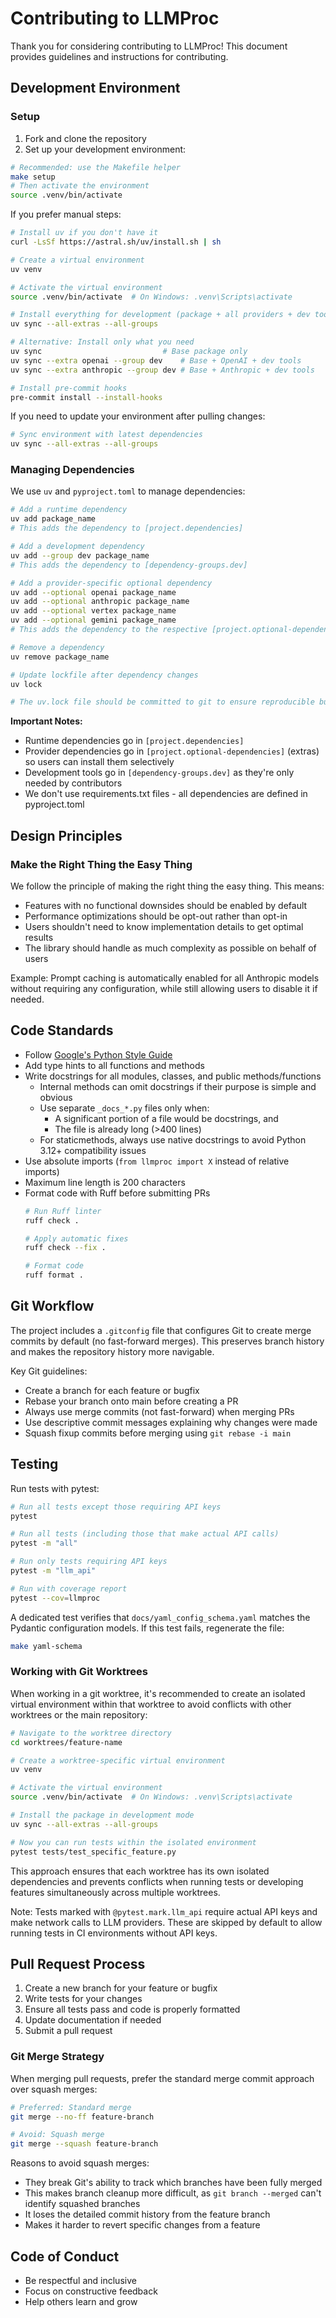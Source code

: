 # Contributing to LLMProc

Thank you for considering contributing to LLMProc! This document provides guidelines and instructions for contributing.

## Development Environment

### Setup

1. Fork and clone the repository
2. Set up your development environment:

```bash
# Recommended: use the Makefile helper
make setup
# Then activate the environment
source .venv/bin/activate
```

If you prefer manual steps:

```bash
# Install uv if you don't have it
curl -LsSf https://astral.sh/uv/install.sh | sh

# Create a virtual environment
uv venv

# Activate the virtual environment
source .venv/bin/activate  # On Windows: .venv\Scripts\activate

# Install everything for development (package + all providers + dev tools)
uv sync --all-extras --all-groups

# Alternative: Install only what you need
uv sync                           # Base package only
uv sync --extra openai --group dev    # Base + OpenAI + dev tools
uv sync --extra anthropic --group dev # Base + Anthropic + dev tools

# Install pre-commit hooks
pre-commit install --install-hooks
```

If you need to update your environment after pulling changes:

```bash
# Sync environment with latest dependencies
uv sync --all-extras --all-groups
```

### Managing Dependencies

We use `uv` and `pyproject.toml` to manage dependencies:

```bash
# Add a runtime dependency
uv add package_name
# This adds the dependency to [project.dependencies]

# Add a development dependency  
uv add --group dev package_name
# This adds the dependency to [dependency-groups.dev]

# Add a provider-specific optional dependency
uv add --optional openai package_name
uv add --optional anthropic package_name
uv add --optional vertex package_name
uv add --optional gemini package_name
# This adds the dependency to the respective [project.optional-dependencies] section

# Remove a dependency
uv remove package_name

# Update lockfile after dependency changes
uv lock

# The uv.lock file should be committed to git to ensure reproducible builds
```

**Important Notes:**
- Runtime dependencies go in `[project.dependencies]`
- Provider dependencies go in `[project.optional-dependencies]` (extras) so users can install them selectively
- Development tools go in `[dependency-groups.dev]` as they're only needed by contributors
- We don't use requirements.txt files - all dependencies are defined in pyproject.toml

## Design Principles

### Make the Right Thing the Easy Thing

We follow the principle of making the right thing the easy thing. This means:
- Features with no functional downsides should be enabled by default
- Performance optimizations should be opt-out rather than opt-in
- Users shouldn't need to know implementation details to get optimal results
- The library should handle as much complexity as possible on behalf of users

Example: Prompt caching is automatically enabled for all Anthropic models without requiring any configuration, while still allowing users to disable it if needed.

## Code Standards

- Follow [Google's Python Style Guide](https://google.github.io/styleguide/pyguide.html)
- Add type hints to all functions and methods
- Write docstrings for all modules, classes, and public methods/functions
  - Internal methods can omit docstrings if their purpose is simple and obvious
  - Use separate `_docs_*.py` files only when:
    - A significant portion of a file would be docstrings, and
    - The file is already long (>400 lines)
  - For staticmethods, always use native docstrings to avoid Python 3.12+ compatibility issues
- Use absolute imports (`from llmproc import X` instead of relative imports)
- Maximum line length is 200 characters
- Format code with Ruff before submitting PRs
  ```bash
  # Run Ruff linter
  ruff check .

  # Apply automatic fixes
  ruff check --fix .

  # Format code
  ruff format .
  ```

## Git Workflow

The project includes a `.gitconfig` file that configures Git to create merge commits by default (no fast-forward merges). This preserves branch history and makes the repository history more navigable.

Key Git guidelines:
- Create a branch for each feature or bugfix
- Rebase your branch onto main before creating a PR
- Always use merge commits (not fast-forward) when merging PRs
- Use descriptive commit messages explaining why changes were made
- Squash fixup commits before merging using `git rebase -i main`

## Testing

Run tests with pytest:

```bash
# Run all tests except those requiring API keys
pytest

# Run all tests (including those that make actual API calls)
pytest -m "all"

# Run only tests requiring API keys
pytest -m "llm_api"

# Run with coverage report
pytest --cov=llmproc
```

A dedicated test verifies that `docs/yaml_config_schema.yaml` matches the
Pydantic configuration models. If this test fails, regenerate the file:

```bash
make yaml-schema
```

### Working with Git Worktrees

When working in a git worktree, it's recommended to create an isolated virtual environment within that worktree to avoid conflicts with other worktrees or the main repository:

```bash
# Navigate to the worktree directory
cd worktrees/feature-name

# Create a worktree-specific virtual environment
uv venv

# Activate the virtual environment
source .venv/bin/activate  # On Windows: .venv\Scripts\activate

# Install the package in development mode
uv sync --all-extras --all-groups

# Now you can run tests within the isolated environment
pytest tests/test_specific_feature.py
```

This approach ensures that each worktree has its own isolated dependencies and prevents conflicts when running tests or developing features simultaneously across multiple worktrees.

Note: Tests marked with `@pytest.mark.llm_api` require actual API keys and make network calls to LLM providers. These are skipped by default to allow running tests in CI environments without API keys.

## Pull Request Process

1. Create a new branch for your feature or bugfix
2. Write tests for your changes
3. Ensure all tests pass and code is properly formatted
4. Update documentation if needed
5. Submit a pull request

### Git Merge Strategy

When merging pull requests, prefer the standard merge commit approach over squash merges:

```bash
# Preferred: Standard merge
git merge --no-ff feature-branch

# Avoid: Squash merge
git merge --squash feature-branch
```

Reasons to avoid squash merges:
- They break Git's ability to track which branches have been fully merged
- This makes branch cleanup more difficult, as `git branch --merged` can't identify squashed branches
- It loses the detailed commit history from the feature branch
- Makes it harder to revert specific changes from a feature

## Code of Conduct

- Be respectful and inclusive
- Focus on constructive feedback
- Help others learn and grow
